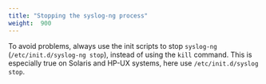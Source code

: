 ```yaml
---
title: "Stopping the syslog-ng process"
weight:  900
---
```

<!-- DISCLAIMER: This file is based on the syslog-ng Open Source Edition documentation https://github.com/balabit/syslog-ng-ose-guides/commit/2f4a52ee61d1ea9ad27cb4f3168b95408fddfdf2 and is used under the terms of The syslog-ng Open Source Edition Documentation License. The file has been modified by Axoflow. -->

To avoid problems, always use the init scripts to stop `syslog-ng` (`/etc/init.d/syslog-ng stop`), instead of using the `kill` command. This is especially true on Solaris and HP-UX systems, here use `/etc/init.d/syslog stop`.
